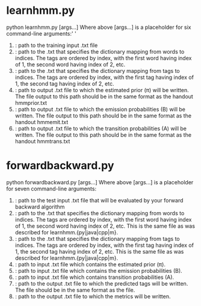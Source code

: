 # learnhmm.py
python learnhmm.py [args...]
Where above [args...] is a placeholder for six command-line arguments:'<train input> <index to word> <index to tag> <hmmprior> <hmmemit> <hmmtrans>'
1. <train input>: path to the training input .txt file
2. <index to word>: path to the .txt that specifies the dictionary mapping from words to indices. The tags are ordered by index, with the first word having index of 1, the second word having index of 2, etc.
3. <index to tag>: path to the .txt that specifies the dictionary mapping from tags to indices. The tags are ordered by index, with the first tag having index of 1, the second tag having index of 2, etc.
4. <hmmprior>: path to output .txt file to which the estimated prior (π) will be written. The file output to this path should be in the same format as the handout hmmprior.txt
5. <hmmemit>: path to output .txt file to which the emission probabilities (B) will be written. The file output to this path should be in the same format as the handout hmmemit.txt
6. <hmmtrans>: path to output .txt file to which the transition probabilities (A) will be written. The file output to this path should be in the same format as the handout hmmtrans.txt

# forwardbackward.py
python forwardbackward.py [args...]
Where above [args...] is a placeholder for seven command-line arguments:<test input> <index to word> <index to tag> <hmmprior> <hmmemit> <hmmtrans> <predicted file> <metric file>
1. <test input>: path to the test input .txt file that will be evaluated by your forward backward algorithm
2. <index to word>: path to the .txt that specifies the dictionary mapping from words to indices. The tags are ordered by index, with the first word having index of 1, the second word having index of 2, etc. This is the same file as was described for learnhmm.{py|java|cpp|m}.
3. <index to tag>: path to the .txt that specifies the dictionary mapping from tags to indices. The tags are ordered by index, with the first tag having index of 1, the second tag having index of 2, etc. This is the same file as was described for learnhmm.{py|java|cpp|m}.
4. <hmmprior>: path to input .txt file which contains the estimated prior (π).
5. <hmmemit>: path to input .txt file which contains the emission probabilities (B).
6. <hmmtrans>: path to input .txt file which contains transition probabilities (A).
7. <predicted file>: path to the output .txt file to which the predicted tags will be written. The file should be in the same format as the <test input> file.
8. <metric file>: path to the output .txt file to which the metrics will be written.
